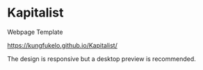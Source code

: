 # Kapitalist
 Webpage Template

https://kungfukelo.github.io/Kapitalist/

The design is responsive but a desktop preview is recommended.

